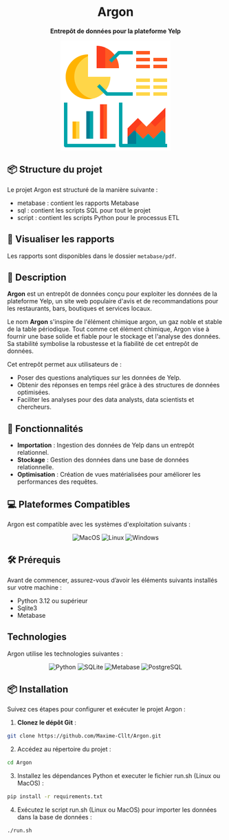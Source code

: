 <div align="center">
  <h1>Argon</h1>
    <p>
        <strong>Entrepôt de données pour la plateforme Yelp</strong>
</div>


<div align="center">
<img src="/assets/argon.png" alt="Argon" align="center" width="256px" height="256px" />
</div>

## 📦 Structure du projet

Le projet Argon est structuré de la manière suivante :

<ul>
<li>metabase : contient les rapports Metabase</li>
<li>sql : contient les scripts SQL pour tout le projet</li>
<li>script : contient les scripts Python pour le processus ETL</li>
</ul>

## 📄 Visualiser les rapports

Les rapports sont disponibles dans le dossier `metabase/pdf`.

## 📝 Description

**Argon** est un entrepôt de données conçu pour exploiter les données de la plateforme Yelp, un site web populaire
d'avis et de recommandations pour les restaurants, bars, boutiques et services locaux.

Le nom **Argon** s'inspire de l'élément chimique argon, un gaz noble et stable de la table périodique. Tout comme cet
élément chimique, Argon vise à fournir une base solide et fiable pour le stockage et l'analyse des données. Sa stabilité
symbolise la robustesse et la fiabilité de cet entrepôt de données.

Cet entrepôt permet aux utilisateurs de :

- Poser des questions analytiques sur les données de Yelp.
- Obtenir des réponses en temps réel grâce à des structures de données optimisées.
- Faciliter les analyses pour des data analysts, data scientists et chercheurs.

## 🚀 Fonctionnalités

- **Importation** : Ingestion des données de Yelp dans un entrepôt relationnel.
- **Stockage** : Gestion des données dans une base de données relationnelle.
- **Optimisation** : Création de vues matérialisées pour améliorer les performances des requêtes.

## 💻 Plateformes Compatibles

Argon est compatible avec les systèmes d'exploitation suivants :

<div align="center">
  <img src="https://img.shields.io/badge/OS-MacOS-informational?style=flat&logo=apple&logoColor=white&color=007aff" alt="MacOS" />
  <img src="https://img.shields.io/badge/OS-Linux-informational?style=flat&logo=linux&logoColor=white&color=ff7f00" alt="Linux" />
  <img src="https://img.shields.io/badge/OS-Windows-informational?style=flat&logo=windows&logoColor=white&color=1e90ff" alt="Windows" />
</div>

## 🛠️ Prérequis

Avant de commencer, assurez-vous d’avoir les éléments suivants installés sur votre machine :

- Python 3.12 ou supérieur
- Sqlite3
- Metabase

## Technologies

Argon utilise les technologies suivantes :

<div align="center">
  <img src="https://img.shields.io/badge/Python-4B8BBE?style=for-the-badge&logo=python&logoColor=FFD43B" alt="Python" />
  <img src="https://img.shields.io/badge/SQLite-003B57?style=for-the-badge&logo=sqlite&logoColor=9ED9D8" alt="SQLite" />
  <img src="https://img.shields.io/badge/Metabase-3182CE?style=for-the-badge&logo=metabase&logoColor=white" alt="Metabase" />
  <img src="https://img.shields.io/badge/PostgreSQL-336791?style=for-the-badge&logo=postgresql&logoColor=white" alt="PostgreSQL" />
</div>

## 📦 Installation

Suivez ces étapes pour configurer et exécuter le projet Argon :

1. **Clonez le dépôt Git** :

```bash
git clone https://github.com/Maxime-Cllt/Argon.git

```

2. Accédez au répertoire du projet :

```bash
cd Argon
```

3. Installez les dépendances Python et executer le fichier run.sh (Linux ou MacOS) :

```bash
pip install -r requirements.txt
```

4. Exécutez le script run.sh (Linux ou MacOS) pour importer les données dans la base de données :

```bash
./run.sh
```


